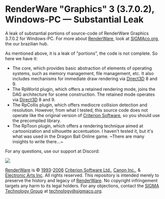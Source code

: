 # RenderWare "Graphics" 3 (3.7.0.2), Windows-PC — Substantial Leak
A leak of substantial portions of source-code of RenderWare Graphics 3.7.0.2 for Windows-PC.
For more about [RenderWare](https://sigmaco.org/?s=renderware&bp_search=1&view=content), look at [SIGMAco.org](https://sigmaco.org), the our brazilian hub.

As mentioned above, it is a leak of "portions", the code is not complete. So here we have it:
* The core, which provides basic abstraction of elements of operating systems, such as memory management, file management, etc. It also includes mechanisms for immediate draw rendering via [Direct3D](https://sigmaco.org/p/tag/direct3d) 8 and 9.
* The RpWorld plugin, which offers a retained rendering mode, joins the DAG architecture for scene construction. The retained mode operates via [Direct3D](https://sigmaco.org/p/tag/direct3d) 8 and 9.
* The RpCollis plugin, which offers mediocre collision detection and resolution. However, from what I tested, this source code does not operate like the original version of [Criterion Software](https://sigmaco.org/p/tag/criterion-software), so you should use the precompiled library.
* The RpToon plugin, which offers a rendering technique aimed at cartoonization and silhouette accentuation. I haven't tested it, but it's what was used in the Dragon Ball Online game.
~There are many insights to write there...~

For any questions, use our support at Discord:

[![](https://discordapp.com/api/guilds/349379672351571969/embed.png?style=banner1)](https://discord.gg/vUnjgYD?SIGMA_Technology_Group)

[RenderWare](https://sigmaco.org/?s=renderware&bp_search=1&view=content) is © [1993](https://sigmaco.org/p/tag/1993)-[2006](https://sigmaco.org/p/tag/2006) [Criterion Software Ltd.](https://sigmaco.org/p/tag/criterion-software), [Canon Inc.](https://sigmaco.org/p/tag/canon), & [Electronic Arts Inc](https://sigmaco.org/p/tag/ea-games). All rights reserved.
This repository is intended merely to preserve the history and legacy of [RenderWare](https://sigmaco.org/?s=renderware&bp_search=1&view=content). No copyright infringement targets any harm to its legal holders. For any objections, contact the [SIGMA Technology Group](https://sigmaco.org/g/technology) at [technology@sigmaco.org](mailto:technology@sigmaco.org).
